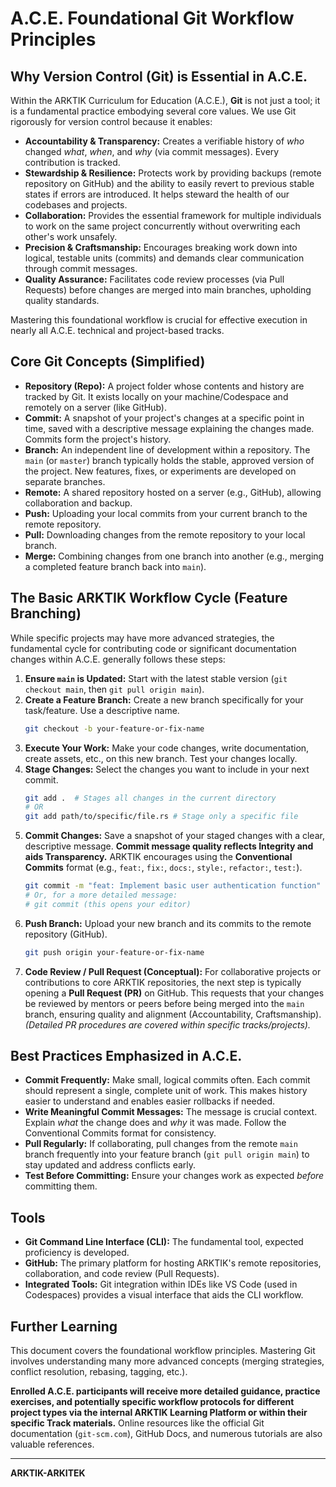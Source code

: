 # A.C.E. Foundational Git Workflow Principles

## Why Version Control (Git) is Essential in A.C.E.

Within the ARKTIK Curriculum for Education (A.C.E.), **Git** is not just a tool; it is a fundamental practice embodying several core values. We use Git rigorously for version control because it enables:

*   **Accountability & Transparency:** Creates a verifiable history of *who* changed *what*, *when*, and *why* (via commit messages). Every contribution is tracked.
*   **Stewardship & Resilience:** Protects work by providing backups (remote repository on GitHub) and the ability to easily revert to previous stable states if errors are introduced. It helps steward the health of our codebases and projects.
*   **Collaboration:** Provides the essential framework for multiple individuals to work on the same project concurrently without overwriting each other's work unsafely.
*   **Precision & Craftsmanship:** Encourages breaking work down into logical, testable units (commits) and demands clear communication through commit messages.
*   **Quality Assurance:** Facilitates code review processes (via Pull Requests) before changes are merged into main branches, upholding quality standards.

Mastering this foundational workflow is crucial for effective execution in nearly all A.C.E. technical and project-based tracks.

## Core Git Concepts (Simplified)

*   **Repository (Repo):** A project folder whose contents and history are tracked by Git. It exists locally on your machine/Codespace and remotely on a server (like GitHub).
*   **Commit:** A snapshot of your project's changes at a specific point in time, saved with a descriptive message explaining the changes made. Commits form the project's history.
*   **Branch:** An independent line of development within a repository. The `main` (or `master`) branch typically holds the stable, approved version of the project. New features, fixes, or experiments are developed on separate branches.
*   **Remote:** A shared repository hosted on a server (e.g., GitHub), allowing collaboration and backup.
*   **Push:** Uploading your local commits from your current branch to the remote repository.
*   **Pull:** Downloading changes from the remote repository to your local branch.
*   **Merge:** Combining changes from one branch into another (e.g., merging a completed feature branch back into `main`).

## The Basic ARKTIK Workflow Cycle (Feature Branching)

While specific projects may have more advanced strategies, the fundamental cycle for contributing code or significant documentation changes within A.C.E. generally follows these steps:

1.  **Ensure `main` is Updated:** Start with the latest stable version (`git checkout main`, then `git pull origin main`).
2.  **Create a Feature Branch:** Create a new branch specifically for your task/feature. Use a descriptive name.
    ```bash
    git checkout -b your-feature-or-fix-name
    ```
3.  **Execute Your Work:** Make your code changes, write documentation, create assets, etc., on this new branch. Test your changes locally.
4.  **Stage Changes:** Select the changes you want to include in your next commit.
    ```bash
    git add .  # Stages all changes in the current directory
    # OR
    git add path/to/specific/file.rs # Stage only a specific file
    ```
5.  **Commit Changes:** Save a snapshot of your staged changes with a clear, descriptive message. **Commit message quality reflects Integrity and aids Transparency.** ARKTIK encourages using the **Conventional Commits** format (e.g., `feat:`, `fix:`, `docs:`, `style:`, `refactor:`, `test:`).
    ```bash
    git commit -m "feat: Implement basic user authentication function"
    # Or, for a more detailed message:
    # git commit (this opens your editor)
    ```
6.  **Push Branch:** Upload your new branch and its commits to the remote repository (GitHub).
    ```bash
    git push origin your-feature-or-fix-name
    ```
7.  **Code Review / Pull Request (Conceptual):** For collaborative projects or contributions to core ARKTIK repositories, the next step is typically opening a **Pull Request (PR)** on GitHub. This requests that your changes be reviewed by mentors or peers before being merged into the `main` branch, ensuring quality and alignment (Accountability, Craftsmanship). *(Detailed PR procedures are covered within specific tracks/projects).*

## Best Practices Emphasized in A.C.E.

*   **Commit Frequently:** Make small, logical commits often. Each commit should represent a single, complete unit of work. This makes history easier to understand and enables easier rollbacks if needed.
*   **Write Meaningful Commit Messages:** The message is crucial context. Explain *what* the change does and *why* it was made. Follow the Conventional Commits format for consistency.
*   **Pull Regularly:** If collaborating, pull changes from the remote `main` branch frequently into your feature branch (`git pull origin main`) to stay updated and address conflicts early.
*   **Test Before Committing:** Ensure your changes work as expected *before* committing them.

## Tools

*   **Git Command Line Interface (CLI):** The fundamental tool, expected proficiency is developed.
*   **GitHub:** The primary platform for hosting ARKTIK's remote repositories, collaboration, and code review (Pull Requests).
*   **Integrated Tools:** Git integration within IDEs like VS Code (used in Codespaces) provides a visual interface that aids the CLI workflow.

## Further Learning

This document covers the foundational workflow principles. Mastering Git involves understanding many more advanced concepts (merging strategies, conflict resolution, rebasing, tagging, etc.).

**Enrolled A.C.E. participants will receive more detailed guidance, practice exercises, and potentially specific workflow protocols for different project types via the internal ARKTIK Learning Platform or within their specific Track materials.** Online resources like the official Git documentation (`git-scm.com`), GitHub Docs, and numerous tutorials are also valuable references.

---
**ARKTIK-ARKITEK**
